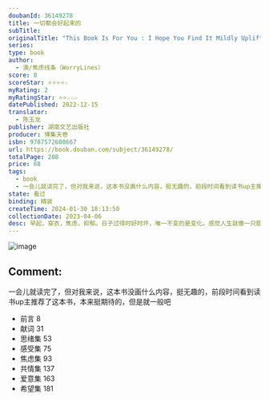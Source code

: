 ```yaml
---
doubanId: 36149278
title: 一切都会好起来的
subTitle: 
originalTitle: "This Book Is For You : I Hope You Find It Mildly Uplifting"
series: 
type: book
author: 
  - 澳/焦虑线条（WorryLines）
score: 8
scoreStar: ⭐⭐⭐⭐☆
myRating: 2
myRatingStar: ⭐⭐☆☆☆
datePublished: 2022-12-15
translator: 
  - 陈玉龙
publisher: 湖南文艺出版社
producer: 博集天卷
isbn: 9787572608667
url: https://book.douban.com/subject/36149278/
totalPage: 208
price: 68
tags: 
  - book
  - 一会儿就读完了，但对我来说，这本书没画什么内容，挺无趣的，前段时间看到读书up主推荐了这本书，本来挺期待的，但是就一般吧
state: 看过
binding: 精装
createTime: 2024-01-30 18:13:50
collectionDate: 2023-04-06
desc: 早起，穿衣，焦虑，抑郁。日子过得时好时坏，唯一不变的是变化。感觉人生就像一只腊肠犬，很长，也很短；很妙，又很荒唐，还会腰酸背痛。漫画艺术家焦虑线条（Worry Lines）像极了平行宇宙中平凡而又普通的另一个自己，喜欢想东想西，常常心事重重，时而人间清醒，容易从纠结一件小事发展到对周围的一切深感不安，想要努力抓住希望，却与焦虑朝夕相伴。漫画艺术家用看似简单的绘画和抖机灵式的内心独白再现了创作一本漫画书的全过程，用迷人而又写实的手法将个体的思绪、感受、焦虑、共情、爱意等展露无遗。或许偶尔也该和书中的漫画小人物一样，善待自己，泡个热水澡，点上香薰蜡烛，聆听热带雨林的白噪音，闭上双眼，安慰自己，大环境如此，你已经做得很棒啦！［澳］焦虑线条（Worry Lines）Instagram超人气漫画艺术家，画风简约，寥寥几笔就能让人产生强烈的共鸣，绘画主题包括心理健康、人际关系、自我疗愈等。漫画作品乍看很丧、搞笑甚至无厘头，内里传达的却是积极向上的情绪力量。粉丝和媒体形容其作品“温柔”“可爱”“随意”而又“莫名其妙地暖心”。漫画艺术家和美国、意大利、新加坡、瑞典、英国等国家的媒体和公司都有过合作。《一切都会好起来的》（This Book Is for You）是TA的第一本漫画作品集。陈玉龙，上班时间是学校的IT，下班时间是出格字幕组的创办者和唯一制作人。从2016年至今，翻译了几百集动画作品，在各大平台积累了数百万粉丝。
---
```


![image](assets/s34347487.jpg)

Comment: 
---
一会儿就读完了，但对我来说，这本书没画什么内容，挺无趣的，前段时间看到读书up主推荐了这本书，本来挺期待的，但是就一般吧


  - 前言 8
  - 献词 31
  - 思绪集 53
  - 感受集 75
  - 焦虑集 93
  - 共情集 137
  - 爱意集 163
  - 希望集 181
